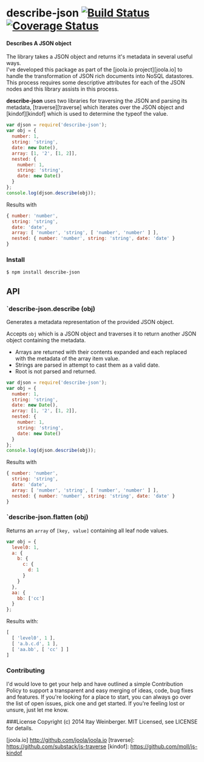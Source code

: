 # describe-json [![Build Status][3]][4] [![Coverage Status][1]][2]

#### Describes A JSON object

The library takes a JSON object and returns it's metadata in several useful ways.   
I've developed this package as part of the [joola.io project][joola.io] to handle the transformation of JSON rich documents into NoSQL datastores.
This process requires some descriptive attributes for each of the JSON nodes and this library assists in this process.

**describe-json** uses two libraries for traversing the JSON and parsing its metadata, [traverse][traverse] which iterates over the JSON object and [kindof][kindof] which is used to determine the typeof the value.

```javascript
var djson = require('describe-json'); 
var obj = {
  number: 1,
  string: 'string',
  date: new Date(),
  array: [1, '2', [1, 2]],
  nested: {
    number: 1,
    string: 'string',
    date: new Date()
  }
};
console.log(djson.describe(obj));
```
Results with

```javascript
{ number: 'number',
  string: 'string',
  date: 'date',
  array: [ 'number', 'string', [ 'number', 'number' ] ],
  nested: { number: 'number', string: 'string', date: 'date' } 
}
```

### Install

```bash
$ npm install describe-json
```

## API

### `describe-json.describe (obj)
Generates a metadata representation of the provided JSON object.

Accepts `obj` which is a JSON object and traverses it to return another JSON object containing the metadata.  

- Arrays are returned with their contents expanded and each replaced with the metadata of the array item value.
- Strings are parsed in attempt to cast them as a valid date.
- Root is not parsed and returned. 

```javascript
var djson = require('describe-json'); 
var obj = {
  number: 1,
  string: 'string',
  date: new Date(),
  array: [1, '2', [1, 2]],
  nested: {
    number: 1,
    string: 'string',
    date: new Date()
  }
};
console.log(djson.describe(obj));
```
Results with

```javascript
{ number: 'number',
  string: 'string',
  date: 'date',
  array: [ 'number', 'string', [ 'number', 'number' ] ],
  nested: { number: 'number', string: 'string', date: 'date' } 
}
```

### `describe-json.flatten (obj)
Returns an `array` of `[key, value]` containing all leaf node values.

```js
var obj = {
  level0: 1,
  a: {
    b: {
      c: {
        d: 1
      }
    }
  },
  aa: {
    bb: ['cc']
  }
};
```
Results with:
```js
[ 
  [ 'level0', 1 ], 
  [ 'a.b.c.d', 1 ], 
  [ 'aa.bb', [ 'cc' ] ] 
]
```

### Contributing
I'd would love to get your help and have outlined a simple Contribution Policy to support a transparent and easy merging of ideas, code, bug fixes and features.
If you're looking for a place to start, you can always go over the list of open issues, pick one and get started. If you're feeling lost or unsure, just let me know.

###License
Copyright (c) 2014 Itay Weinberger. MIT Licensed, see LICENSE for details.


[1]: https://coveralls.io/repos/itayw/describe-json/badge.png?branch=master
[2]: https://coveralls.io/r/itayw/describe-json?branch=master
[3]: https://travis-ci.org/itayw/describe-json.png?branch=master
[4]: https://travis-ci.org/itayw/describe-json?branch=master

[joola.io] http://github.com/joola/joola.io
[traverse]: https://github.com/substack/js-traverse
[kindof]: https://github.com/moll/js-kindof
